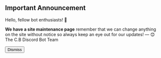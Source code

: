 <h2>Important Announcement</h2>
<h>Hello, fellow bot enthusiasts! 🤖</h>
<p>
<b>We have a site maintenance page</b>
remember that we can change anything on the site without notice so always keep an eye out for our updates!
— 😊The C.B Discord Bot Team</p>
<button id="dismiss-btn">Dismiss</button>
<script>
    var endDateString = "2024-06-01"; // Set your end date
</script>
<script src="/announcement.js"></script>
